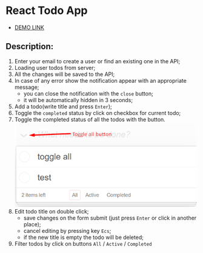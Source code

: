 # React Todo App

- [DEMO LINK](https://BudnikOleksii.github.io/react_todo-app-with-api/)

## Description:
1. Enter your email to create a user or find an existing one in the API;
1. Loading user todos from server;
1. All the changes will be saved to the API;
1. In case of any error show the notification appear with an appropriate message;
    - you can close the notification with the `close` button;
    - it will be automatically hidden in 3 seconds;
1. Add a todo(write title and press `Enter`);
1. Toggle the `completed` status by click on checkbox for current todo;
1. Toggle the completed status of all the todos with the button.
   ![Toggle button](./src/ToggleBtn.png)
1. Edit todo title on double click;
    - save changes on the form submit (just press `Enter` or click in another place);
    - cancel editing by pressing key `Ecs`;
    - if the new title is empty the todo will be deleted;
1. Filter todos by click on buttons `All` / `Active` / `Completed`

